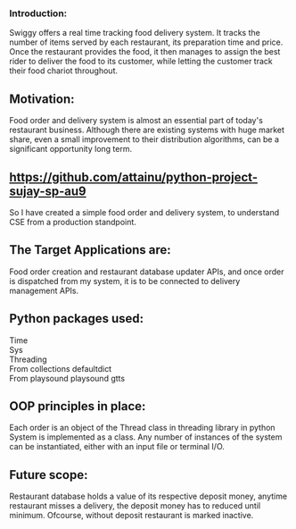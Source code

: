 ### Introduction:  
Swiggy offers a real time tracking food delivery system. It tracks the number of items served by each restaurant, its preparation time and price. Once the restaurant provides the food, it then manages to assign the best rider to deliver the food to its customer, while letting the customer track their food chariot throughout.

## Motivation:  
Food order and delivery system is almost an essential part of today's restaurant business. Although there are existing systems with huge market share, even a small improvement to their distribution algorithms, can be a significant opportunity long term.

## https://github.com/attainu/python-project-sujay-sp-au9  
So I have created a simple food order and delivery system, to understand CSE from a production standpoint.

## The Target Applications are:  
Food order creation and restaurant database updater APIs, and once order is dispatched from my system, it is to be connected to delivery management APIs.

## Python packages used:  
Time  
Sys  
Threading  
From collections defaultdict  
From playsound playsound
gtts

## OOP principles in place:  
Each order is an object of the Thread class in threading library in python
System is implemented as a class. Any number of instances of the system can be instantiated, either with an input file or terminal I/O.

## Future scope:  
Restaurant database holds a value of its respective deposit money, anytime restaurant misses a delivery, the deposit money has to reduced until minimum.
Ofcourse, without deposit restaurant is marked inactive.
